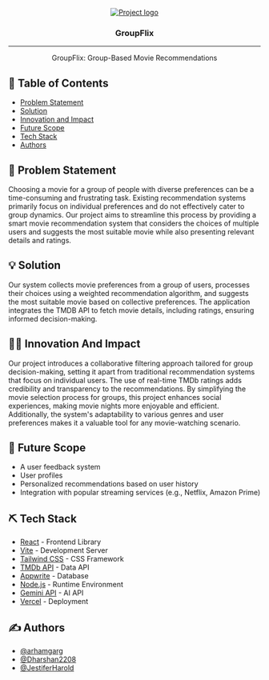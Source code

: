 <p align="center">
  <a href="" rel="noopener">
 <img src="https://i.imgur.com/AZ2iWek.png" alt="Project logo"></a>
</p>
<h3 align="center">GroupFlix</h3>

---

<p align="center"> GroupFlix: Group-Based Movie Recommendations
    <br> 
</p>

## 📝 Table of Contents

- [Problem Statement](#problem_statement)
- [Solution](#solution)
- [Innovation and Impact](#iai)
- [Future Scope](#future_scope)
- [Tech Stack](#tech_stack)
- [Authors](#authors)

## 🧐 Problem Statement <a name = "problem_statement"></a>

Choosing a movie for a group of people with diverse preferences can be
a time-consuming and frustrating task. Existing recommendation systems primarily focus on
individual preferences and do not effectively cater to group dynamics. Our project aims to
streamline this process by providing a smart movie recommendation system that considers
the choices of multiple users and suggests the most suitable movie while also presenting
relevant details and ratings.

## 💡 Solution <a name = "solution"></a>

Our system collects movie preferences from a group of users, processes
their choices using a weighted recommendation algorithm, and suggests the most suitable
movie based on collective preferences. The application integrates the TMDB API to fetch movie
details, including ratings, ensuring informed decision-making.

## 👨‍💻 Innovation And Impact <a name = "iai"></a>

Our project introduces a collaborative filtering approach tailored for
group decision-making, setting it apart from traditional recommendation systems that focus
on individual users. The use of real-time TMDb ratings adds credibility and
transparency to the recommendations. By simplifying the movie selection process for
groups, this project enhances social experiences, making movie nights more enjoyable and
efficient. Additionally, the system's adaptability to various genres and user preferences
makes it a valuable tool for any movie-watching scenario.

## 🚀 Future Scope <a name = "future_scope"></a>

- A user feedback system
- User profiles
- Personalized recommendations based on user history
- Integration with popular streaming services (e.g., Netflix, Amazon Prime)

## ⛏️ Tech Stack <a name = "tech_stack"></a>

- [React](https://reactjs.org/) - Frontend Library
- [Vite](https://vite.dev/) - Development Server
- [Tailwind CSS](https://tailwindcss.com/) - CSS Framework
- [TMDb API](https://developer.themoviedb.org/docs/getting-started) - Data API
- [Appwrite](https://www.appwrite.io/) - Database
- [Node.js](https://nodejs.org/) - Runtime Environment
- [Gemini API](https://ai.google.dev/gemini-api/docs) - AI API
- [Vercel](https://vercel.com/) - Deployment

## ✍️ Authors <a name = "authors"></a>

- [@arhamgarg](https://github.com/arhamgarg)
- [@Dharshan2208](https://github.com/Dharshan2208)
- [@JestiferHarold](https://github.com/JestiferHarold)
